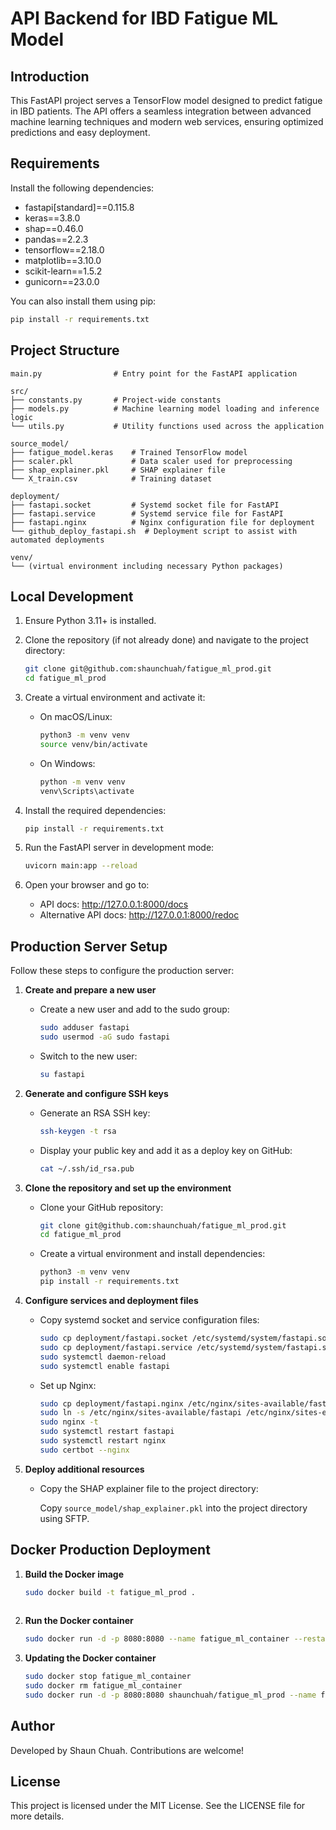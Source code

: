 # API Backend for IBD Fatigue ML Model

## Introduction

This FastAPI project serves a TensorFlow model designed to predict fatigue in IBD patients. The API offers a seamless integration between advanced machine learning techniques and modern web services, ensuring optimized predictions and easy deployment.

## Requirements

Install the following dependencies:

- fastapi[standard]==0.115.8
- keras==3.8.0
- shap==0.46.0
- pandas==2.2.3
- tensorflow==2.18.0
- matplotlib==3.10.0
- scikit-learn==1.5.2
- gunicorn==23.0.0

You can also install them using pip:

```bash
pip install -r requirements.txt
```

## Project Structure

```plaintext
main.py                # Entry point for the FastAPI application

src/
├── constants.py       # Project-wide constants
├── models.py          # Machine learning model loading and inference logic
└── utils.py           # Utility functions used across the application

source_model/
├── fatigue_model.keras    # Trained TensorFlow model
├── scaler.pkl             # Data scaler used for preprocessing
├── shap_explainer.pkl     # SHAP explainer file
└── X_train.csv            # Training dataset

deployment/
├── fastapi.socket         # Systemd socket file for FastAPI
├── fastapi.service        # Systemd service file for FastAPI
├── fastapi.nginx          # Nginx configuration file for deployment
└── github_deploy_fastapi.sh  # Deployment script to assist with automated deployments

venv/
└── (virtual environment including necessary Python packages)
```

## Local Development

1. Ensure Python 3.11+ is installed.

2. Clone the repository (if not already done) and navigate to the project directory:

    ```bash
    git clone git@github.com:shaunchuah/fatigue_ml_prod.git
    cd fatigue_ml_prod
    ```

3. Create a virtual environment and activate it:
    - On macOS/Linux:

      ```bash
      python3 -m venv venv
      source venv/bin/activate
      ```

    - On Windows:

      ```bash
      python -m venv venv
      venv\Scripts\activate
      ```

4. Install the required dependencies:

    ```bash
    pip install -r requirements.txt
    ```

5. Run the FastAPI server in development mode:

    ```bash
    uvicorn main:app --reload
    ```

6. Open your browser and go to:
    - API docs: <http://127.0.0.1:8000/docs>
    - Alternative API docs: <http://127.0.0.1:8000/redoc>

## Production Server Setup

Follow these steps to configure the production server:

1. **Create and prepare a new user**
    - Create a new user and add to the sudo group:

      ```sh
      sudo adduser fastapi
      sudo usermod -aG sudo fastapi
      ```

    - Switch to the new user:

      ```sh
      su fastapi
      ```

2. **Generate and configure SSH keys**
    - Generate an RSA SSH key:

      ```sh
      ssh-keygen -t rsa
      ```

    - Display your public key and add it as a deploy key on GitHub:

      ```sh
      cat ~/.ssh/id_rsa.pub
      ```

3. **Clone the repository and set up the environment**
    - Clone your GitHub repository:

      ```sh
      git clone git@github.com:shaunchuah/fatigue_ml_prod.git
      cd fatigue_ml_prod
      ```

    - Create a virtual environment and install dependencies:

      ```sh
      python3 -m venv venv
      pip install -r requirements.txt
      ```

4. **Configure services and deployment files**
    - Copy systemd socket and service configuration files:

      ```sh
      sudo cp deployment/fastapi.socket /etc/systemd/system/fastapi.socket
      sudo cp deployment/fastapi.service /etc/systemd/system/fastapi.service
      sudo systemctl daemon-reload
      sudo systemctl enable fastapi
      ```

    - Set up Nginx:

      ```sh
      sudo cp deployment/fastapi.nginx /etc/nginx/sites-available/fastapi
      sudo ln -s /etc/nginx/sites-available/fastapi /etc/nginx/sites-enabled/
      sudo nginx -t
      sudo systemctl restart fastapi
      sudo systemctl restart nginx
      sudo certbot --nginx
      ```

5. **Deploy additional resources**
    - Copy the SHAP explainer file to the project directory:

      Copy `source_model/shap_explainer.pkl` into the project directory using SFTP.

## Docker Production Deployment

1. **Build the Docker image**

    ```bash
    sudo docker build -t fatigue_ml_prod .
  
    ```

2. **Run the Docker container**

    ```bash
    sudo docker run -d -p 8080:8080 --name fatigue_ml_container --restart always fatigue_ml_prod
    ```

3. **Updating the Docker container**

    ```bash
    sudo docker stop fatigue_ml_container
    sudo docker rm fatigue_ml_container
    sudo docker run -d -p 8080:8080 shaunchuah/fatigue_ml_prod --name fatigue_ml_container --restart always
    ```

## Author

Developed by Shaun Chuah. Contributions are welcome!

## License

This project is licensed under the MIT License. See the LICENSE file for more details.
